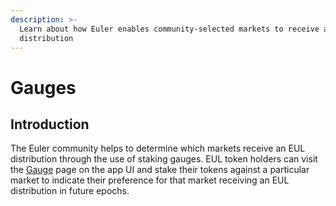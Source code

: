 ```yaml
---
description: >-
  Learn about how Euler enables community-selected markets to receive an EUL
  distribution
---
```


# Gauges

## Introduction&#x20;

The Euler community helps to determine which markets receive an EUL distribution through the use of staking gauges. EUL token holders can visit the [Gauge](https://app.euler.finance/gaugeweight) page on the app UI and stake their tokens against a particular market to indicate their preference for that market receiving an EUL distribution in future epochs. &#x20;





